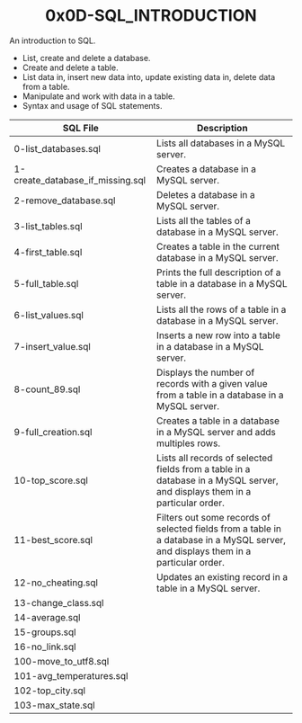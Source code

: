 <h1 align="center"><b>0x0D-SQL_INTRODUCTION</b></h1>

An introduction to SQL. 

<ul>
<li>List, create and delete a database.</li>
<li>Create and delete a table.</li>
<li>List data in, insert new data into, update existing data in, delete data from a table.</li>
<li>Manipulate and work with data in a table.</li>
<li>Syntax and usage of SQL statements.</li> 
</ul>

|SQL File | Description |
|---|---|
|0-list_databases.sql|Lists all databases in a MySQL server.|
|1-create_database_if_missing.sql|Creates a database in a MySQL server.|
|2-remove_database.sql|Deletes a database in a MySQL server.|
|3-list_tables.sql|Lists all the tables of a database in a MySQL server.|
|4-first_table.sql|Creates a table in the current database in a MySQL server.|
|5-full_table.sql|Prints the full description of a table in a database in a MySQL server.|
|6-list_values.sql|Lists all the rows of a table in a database in a MySQL server.|
|7-insert_value.sql|Inserts a new row into a table in a database in a MySQL server.|
|8-count_89.sql|Displays the number of records with a given value from a table in a database in a MySQL server.|
|9-full_creation.sql|Creates a table in a database in a MySQL server and adds multiples rows.|
|10-top_score.sql|Lists all records of selected fields from a table in a database in a MySQL server, and displays them in a particular order.|
|11-best_score.sql|Filters out some records of selected fields from a table in a database in a MySQL server, and displays them in a particular order.|
|12-no_cheating.sql|Updates an existing record in a table in a MySQL server.|
|13-change_class.sql||
|14-average.sql||
|15-groups.sql||
|16-no_link.sql||
|100-move_to_utf8.sql||
|101-avg_temperatures.sql||
|102-top_city.sql||
|103-max_state.sql||
